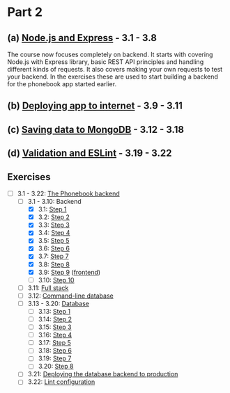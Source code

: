 # Part 2

## (a) [Node.js and Express](https://fullstackopen.com/en/part3/node_js_and_express) - 3.1 - 3.8

The course now focuses completely on backend. It starts with covering Node.js with Express library, basic REST API principles and handling different kinds of requests. It also covers making your own requests to test your backend. In the exercises these are used to start building a backend for the phonebook app started earlier. 

## (b) [Deploying app to internet](https://fullstackopen.com/en/part3/deploying_app_to_internet) - 3.9 - 3.11

## (c) [Saving data to MongoDB](https://fullstackopen.com/en/part3/saving_data_to_mongo_db) - 3.12 - 3.18

## (d) [Validation and ESLint](https://fullstackopen.com/en/part3/validation_and_es_lint) - 3.19 - 3.22

## Exercises

- [ ] 3.1 - 3.22: [The Phonebook backend](https://github.com/Aapok0/FullStackOpen/tree/fe563bfbec722a9b7aa7c559ebc6a13492173606/Part3/3.1-3.22_phonebook)
  - [ ] 3.1 - 3.10: Backend
    - [X] 3.1: [Step 1](https://github.com/Aapok0/FullStackOpen/blob/fe563bfbec722a9b7aa7c559ebc6a13492173606/Part3/3.1-3.22_phonebook/index.js)
    - [X] 3.2: [Step 2](https://github.com/Aapok0/FullStackOpen/blob/594cc8ae08bb147f50c6b08eb86cdc83611a3936/Part3/3.1-3.22_phonebook/index.js)
    - [X] 3.3: [Step 3](https://github.com/Aapok0/FullStackOpen/blob/d554d0b854d7ca3350186edc156b92ebdf018c87/Part3/3.1-3.22_phonebook/index.js)
    - [X] 3.4: [Step 4](https://github.com/Aapok0/FullStackOpen/blob/a1006290245a0b08e251d33a32c8280f16369af8/Part3/3.1-3.22_phonebook/index.js)
    - [X] 3.5: [Step 5](https://github.com/Aapok0/FullStackOpen/blob/01aad516be7801f9ab5211063c862edc67add8e4/Part3/3.1-3.22_phonebook/index.js)
    - [X] 3.6: [Step 6](https://github.com/Aapok0/FullStackOpen/blob/024324a20dd566d2072b0fc7774a4257b8dce138/Part3/3.1-3.22_phonebook/index.js)
    - [X] 3.7: [Step 7](https://github.com/Aapok0/FullStackOpen/blob/f3a84a19e323fd11020df2b1c4452048f6e3f43f/Part3/3.1-3.22_phonebook/index.js)
    - [X] 3.8: [Step 8](https://github.com/Aapok0/FullStackOpen/blob/733acad84e3629f9af4a875352fd604d1cff60a3/Part3/3.1-3.22_phonebook/index.js)
    - [X] 3.9: [Step 9]() ([frontend]())
    - [ ] 3.10: [Step 10]()
  - [ ] 3.11: [Full stack]()
  - [ ] 3.12: [Command-line database]()
  - [ ] 3.13 - 3.20: [Database]()
    - [ ] 3.13: [Step 1]()
    - [ ] 3.14: [Step 2]()
    - [ ] 3.15: [Step 3]()
    - [ ] 3.16: [Step 4]()
    - [ ] 3.17: [Step 5]()
    - [ ] 3.18: [Step 6]()
    - [ ] 3.19: [Step 7]()
    - [ ] 3.20: [Step 8]()
  - [ ] 3.21: [Deploying the database backend to production]()
  - [ ] 3.22: [Lint configuration]()
